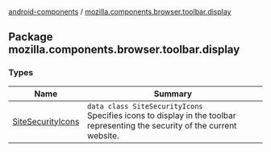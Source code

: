 [android-components](../index.md) / [mozilla.components.browser.toolbar.display](./index.md)

## Package mozilla.components.browser.toolbar.display

### Types

| Name | Summary |
|---|---|
| [SiteSecurityIcons](-site-security-icons/index.md) | `data class SiteSecurityIcons`<br>Specifies icons to display in the toolbar representing the security of the current website. |
